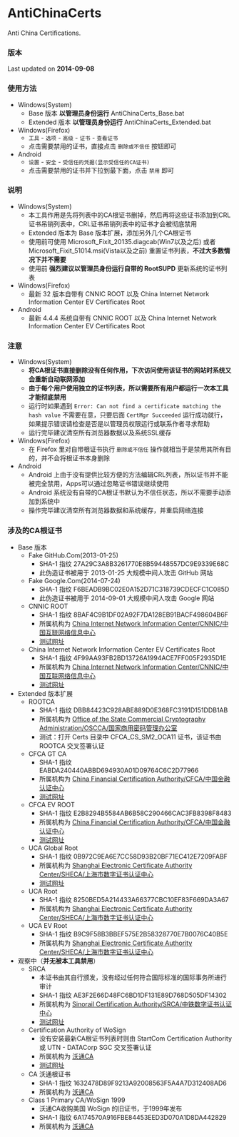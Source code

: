 ﻿AntiChinaCerts
==============
Anti China Certifications.

### 版本
Last updated on **2014-09-08**

### 使用方法
* Windows(System)
    * Base 版本 **以管理员身份运行** AntiChinaCerts_Base.bat
    * Extended 版本 **以管理员身份运行** AntiChinaCerts_Extended.bat
* Windows(Firefox)
    * `工具` - `选项` - `高级` - `证书` - `查看证书`
	* 点击需要禁用的证书，直接点击 `删除或不信任` 按钮即可
* Android
    * `设置` - `安全` - `受信任的凭据(显示受信任的CA证书)`
	* 点击需要禁用的证书并下拉到最下面，点击 `禁用` 即可

### 说明
* Windows(System)
    * 本工具作用是先将列表中的CA根证书删掉，然后再将这些证书添加到CRL证书吊销列表中，CRL证书吊销列表中的证书才会被彻底禁用
    * Extended 版本为 Base 版本扩展，添加另外几个CA根证书
    * 使用前可使用 Microsoft_Fixit_20135.diagcab(Win7以及之后) 或者 Microsoft_Fixit_51014.msi(Vista以及之前) 重置证书列表，**不过大多数情况下并不需要**
    * 使用前 **强烈建议以管理员身份运行自带的 RootSUPD** 更新系统的证书列表
* Windows(Firefox)
    * 最新 32 版本自带有 CNNIC ROOT 以及 China Internet Network Information Center EV Certificates Root
* Android
    * 最新 4.4.4 系统自带有 CNNIC ROOT 以及 China Internet Network Information Center EV Certificates Root

### 注意
* Windows(System)
    * **将CA根证书直接删除没有任何作用，下次访问使用该证书的网站时系统又会重新自动联网添加**
    * **由于每个用户使用独立的证书列表，所以需要所有用户都运行一次本工具才能彻底禁用**
    * 运行时如果遇到 `Error: Can not find a certificate matching the hash value` 不需要在意，只要后面 `CertMgr Succeeded` 运行成功就行，如果提示错误请检查是否是以管理员权限运行或联系作者寻求帮助
	* 运行完毕建议清空所有浏览器数据以及系统SSL缓存
* Windows(Firefox)
	* 在 Firefox 里对自带根证书执行 `删除或不信任` 操作就相当于是禁用其所有目的，并不会将根证书本身删除
* Android
    * Android 上由于没有提供比较方便的方法编辑CRL列表，所以证书并不能被完全禁用，Apps可以通过忽略证书错误继续使用
    * Android 系统没有自带的CA根证书默认为不信任状态，所以不需要手动添加到系统中
	* 操作完毕建议清空所有浏览器数据和系统缓存，并重启网络连接

### 涉及的CA根证书
* Base 版本
    * Fake GitHub.Com(2013-01-25)
	    * SHA-1 指纹 ‎27A29C3A8B3261770E8B59448557DC9E9339E68C
		* 此伪造证书被用于 2013-01-25 大规模中间人攻击 GitHub 网站
	* Fake Google.Com(2014-07-24)
	    * SHA-1 指纹 ‎F6BEADB9BC02E0A152D71C318739CDECFC1C085D
		* 此伪造证书被用于 2014-09-01 大规模中间人攻击 Google 网站
    * CNNIC ROOT
        * SHA-1 指纹 8BAF4C9B1DF02A92F7DA128EB91BACF498604B6F
        * 所属机构为 [China Internet Network Information Center/CNNIC/中国互联网络信息中心](http://www.cnnic.net.cn)
        * [测试网址](https://www.cnnic.net.cn)
    * China Internet Network Information Center EV Certificates Root
        * SHA-1 指纹 4F99AA93FB2BD13726A1994ACE7FF005F2935D1E
        * 所属机构为 [China Internet Network Information Center/CNNIC/中国互联网络信息中心](http://www.cnnic.net.cn)
        * [测试网址](https://evdemo.cnnic.cn)
* Extended 版本扩展
    * ROOTCA
        * SHA-1 指纹 ‎DBB84423C928ABE889D0E368FC3191D151DDB1AB
        * 所属机构为 [Office of the State Commercial Cryptography Administration/OSCCA/国家商用密码管理办公室](http://www.oscca.gov.cn)
        * 测试：打开 Certs 目录中 CFCA_CS_SM2_OCA11 证书，该证书由 ROOTCA 交叉签署认证
    * CFCA GT CA
        * SHA-1 指纹 EABDA240440ABBD694930A01D09764C6C2D77966
        * 所属机构为 [China Financial Certification Authority/CFCA/中国金融认证中心](http://www.cfca.com.cn)
        * [测试网址](https://cstest.cfca.com.cn)
    * CFCA EV ROOT
        * SHA-1 指纹 E2B8294B5584AB6B58C290466CAC3FB8398F8483
        * 所属机构为 [China Financial Certification Authority/CFCA/中国金融认证中心](http://www.cfca.com.cn)
        * [测试网址](https://cs.cfca.com.cn)
    * UCA Global Root
        * SHA-1 指纹 0B972C9EA6E7CC58D93B20BF71EC412E7209FABF
        * 所属机构为 [Shanghai Electronic Certificate Authority Center/SHECA/上海市数字证书认证中心](http://www.sheca.com)
        * [测试网址](https://www.sheca.com)
    * UCA Root
        * SHA-1 指纹 8250BED5A214433A66377CBC10EF83F669DA3A67
        * 所属机构为 [Shanghai Electronic Certificate Authority Center/SHECA/上海市数字证书认证中心](http://www.sheca.com)
    * UCA EV Root
        * SHA-1 指纹 B9C9F58B3BBEF575E2B58328770E7B0076C40B5E
        * 所属机构为 [Shanghai Electronic Certificate Authority Center/SHECA/上海市数字证书认证中心](http://www.sheca.com)
* 观察中（**并无被本工具禁用**）
    * SRCA
        * 本证书由其自行颁发，没有经过任何符合国际标准的国际事务所进行审计
		* SHA-1 指纹 ‎AE3F2E66D48FC6BD1DF131E89D768D505DF14302
        * 所属机构为 [Sinorail Certification Authority/SRCA/中铁数字证书认证中心](http://www.12306.cn)
        * [测试网址](https://kyfw.12306.cn)
    * Certification Authority of WoSign
        * 没有安装最新CA根证书列表时则由 StartCom Certification Authority 或 UTN - DATACorp SGC 交叉签署认证
        * 所属机构为 [沃通CA](http://www.wosign.com)
        * [测试网址](https://www.wosign.com)
    * CA 沃通根证书
        * SHA-1 指纹 1632478D89F9213A92008563F5A4A7D312408AD6
        * 所属机构为 [沃通CA](http://www.wosign.com)
    * Class 1 Primary CA/WoSign 1999
        * 沃通CA收购美国 WoSign 的旧证书，于1999年发布
        * SHA-1 指纹 ‎6A174570A916FBE84453EED3D070A1D8DA442829
        * 所属机构为 [沃通CA](http://www.wosign.com)
